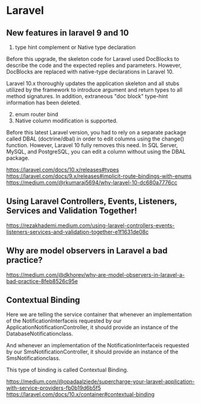 # Laravel

## New features in laravel 9 and 10

1. type hint complement or Native type declaration
 
Before this upgrade, the skeleton code for Laravel used DocBlocks to describe the code and the expected replies and parameters. However, DocBlocks are replaced with native-type declarations in Laravel 10.

Laravel 10.x thoroughly updates the application skeleton and all stubs utilized by the framework to introduce argument and return types to all method signatures. In addition, extraneous "doc block" type-hint information has been deleted.

2. enum router bind
3. Native column modification is supported.

Before this latest Laravel version, you had to rely on a separate package called DBAL (doctrine/dbal) in order to edit columns using the change() function. However, Laravel 10 fully removes this need.
In SQL Server, MySQL, and PostgreSQL, you can edit a column without using the DBAL package.

https://laravel.com/docs/10.x/releases#types  
https://laravel.com/docs/9.x/releases#implicit-route-bindings-with-enums  
https://medium.com/@rkumaraj5694/why-laravel-10-dc680a7776cc

## Using Laravel Controllers, Events, Listeners, Services and Validation Together!

https://rezakhademi.medium.com/using-laravel-controllers-events-listeners-services-and-validation-together-e1f1631de08c

## Why are model observers in Laravel a bad practice?

https://medium.com/@dkhorev/why-are-model-observers-in-laravel-a-bad-practice-8feb8526c95e  

## Contextual Binding

Here we are telling the service container that whenever an implementation of the NotificationInterfaceis requested by our ApplicationNotificationController, it should provide an instance of the DatabaseNotificationclass.

And whenever an implementation of the NotificationInterfaceis requested by our SmsNotificationController, it should provide an instance of the SmsNotificationclass.

This type of binding is called Contextual Binding.

https://medium.com/@opadaalziede/supercharge-your-laravel-application-with-service-providers-fb0b19d6b5f5
https://laravel.com/docs/10.x/container#contextual-binding
